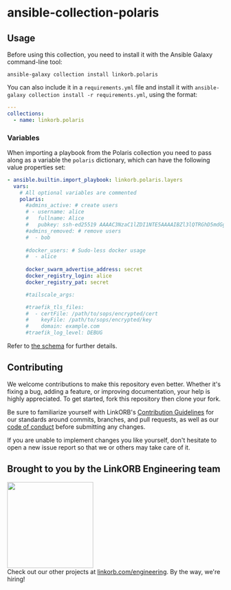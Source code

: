 <!-- Managed by https://github.com/linkorb/repo-ansible. Manual changes will be overwritten. -->
ansible-collection-polaris
============






## Usage

Before using this collection, you need to install it with the Ansible Galaxy command-line tool:

```shell
ansible-galaxy collection install linkorb.polaris
```

You can also include it in a `requirements.yml` file and install it with `ansible-galaxy collection install -r requirements.yml`, using the format:

```yaml
---
collections:
  - name: linkorb.polaris
```
### Variables

When importing a playbook from the Polaris collection you need to pass along as a variable the
`polaris` dictionary, which can have the following value properties set:

```yaml
- ansible.builtin.import_playbook: linkorb.polaris.layers
  vars:
    # All optional variables are commented
    polaris:
      #admins_active: # create users
      # - username: alice
      #   fullname: Alice
      #   pubkey: ssh-ed25519 AAAAC3NzaC1lZDI1NTE5AAAAIBZl3lQTRGhD5mdGgFEVuX+CAnTMz9MuY+f4vE2cqk9G alice@host
      #admins_removed: # remove users
      #  - bob
         
      #docker_users: # Sudo-less docker usage
      #  - alice
         
      docker_swarm_advertise_address: secret
      docker_registry_login: alice
      docker_registry_pat: secret

      #tailscale_args:

      #traefik_tls_files:
      #  - certFile: /path/to/sops/encrypted/cert
      #    keyFile: /path/to/sops/encrypted/key
      #    domain: example.com
      #traefik_log_level: DEBUG
```

Refer to [the schema](./variables.schema.yaml) for further details.

## Contributing

We welcome contributions to make this repository even better. Whether it's fixing a bug, adding a feature, or improving documentation, your help is highly appreciated. To get started, fork this repository then clone your fork.

Be sure to familiarize yourself with LinkORB's [Contribution Guidelines](/CONTRIBUTING.md) for our standards around commits, branches, and pull requests, as well as our [code of conduct](/CODE_OF_CONDUCT.md) before submitting any changes.

If you are unable to implement changes you like yourself, don't hesitate to open a new issue report so that we or others may take care of it.
## Brought to you by the LinkORB Engineering team

<img src="http://www.linkorb.com/d/meta/tier1/images/linkorbengineering-logo.png" width="200px" /><br />
Check out our other projects at [linkorb.com/engineering](http://www.linkorb.com/engineering).
By the way, we're hiring!
